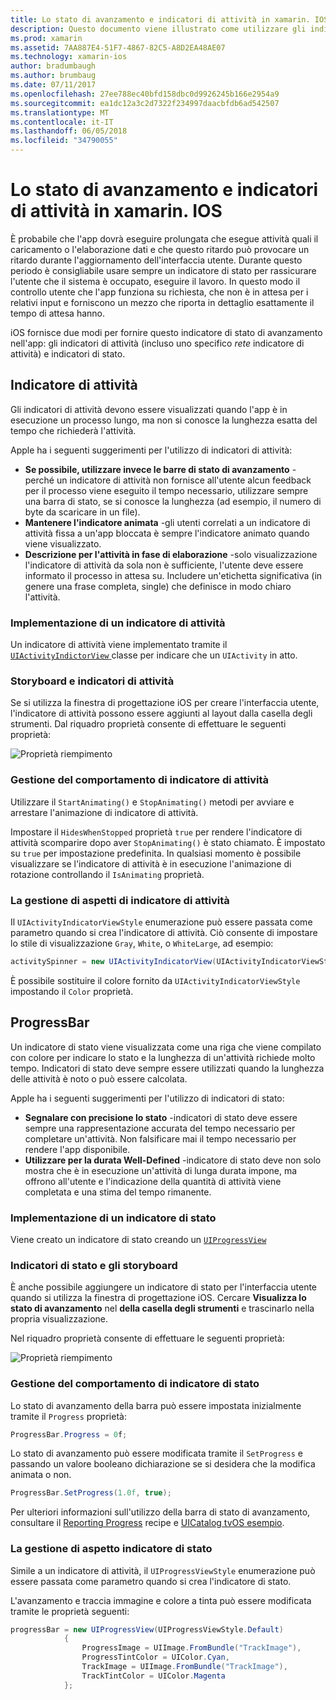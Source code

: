 ```yaml
---
title: Lo stato di avanzamento e indicatori di attività in xamarin. IOS
description: Questo documento viene illustrato come utilizzare gli indicatori di stato e attività in xamarin. IOS. Viene descritto come utilizzarli a livello di programmazione sia con uno storyboard.
ms.prod: xamarin
ms.assetid: 7AA887E4-51F7-4867-82C5-A8D2EA48AE07
ms.technology: xamarin-ios
author: bradumbaugh
ms.author: brumbaug
ms.date: 07/11/2017
ms.openlocfilehash: 27ee788ec40bfd158dbc0d9926245b166e2954a9
ms.sourcegitcommit: ea1dc12a3c2d7322f234997daacbfdb6ad542507
ms.translationtype: MT
ms.contentlocale: it-IT
ms.lasthandoff: 06/05/2018
ms.locfileid: "34790055"
---
```

# <a name="progress-and-activity-indicators-in-xamarinios"></a>Lo stato di avanzamento e indicatori di attività in xamarin. IOS

È probabile che l'app dovrà eseguire prolungata che esegue attività quali il caricamento o l'elaborazione dati e che questo ritardo può provocare un ritardo durante l'aggiornamento dell'interfaccia utente. Durante questo periodo è consigliabile usare sempre un indicatore di stato per rassicurare l'utente che il sistema è occupato, eseguire il lavoro. In questo modo il controllo utente che l'app funziona su richiesta, che non è in attesa per i relativi input e forniscono un mezzo che riporta in dettaglio esattamente il tempo di attesa hanno.

iOS fornisce due modi per fornire questo indicatore di stato di avanzamento nell'app: gli indicatori di attività (incluso uno specifico _rete_ indicatore di attività) e indicatori di stato.

## <a name="activity-indicator"></a>Indicatore di attività

Gli indicatori di attività devono essere visualizzati quando l'app è in esecuzione un processo lungo, ma non si conosce la lunghezza esatta del tempo che richiederà l'attività.

Apple ha i seguenti suggerimenti per l'utilizzo di indicatori di attività:

- **Se possibile, utilizzare invece le barre di stato di avanzamento** - perché un indicatore di attività non fornisce all'utente alcun feedback per il processo viene eseguito il tempo necessario, utilizzare sempre una barra di stato, se si conosce la lunghezza (ad esempio, il numero di byte da scaricare in un file).
- **Mantenere l'indicatore animata** -gli utenti correlati a un indicatore di attività fissa a un'app bloccata è sempre l'indicatore animato quando viene visualizzato.
- **Descrizione per l'attività in fase di elaborazione** -solo visualizzazione l'indicatore di attività da sola non è sufficiente, l'utente deve essere informato il processo in attesa su. Includere un'etichetta significativa (in genere una frase completa, single) che definisce in modo chiaro l'attività.

### <a name="implementing-an-activity-indicator"></a>Implementazione di un indicatore di attività

Un indicatore di attività viene implementato tramite il [ `UIActivityIndictorView` ](https://developer.xamarin.com/api/type/UIKit.UIActivityIndicatorView/) classe per indicare che un `UIActivity` in atto.

### <a name="activity-indicators-and-storyboards"></a>Storyboard e indicatori di attività

Se si utilizza la finestra di progettazione iOS per creare l'interfaccia utente, l'indicatore di attività possono essere aggiunti al layout dalla casella degli strumenti. Dal riquadro proprietà consente di effettuare le seguenti proprietà:

![Proprietà riempimento](progress-activity-indicator-images/progress-indicator1.png)

### <a name="managing-activity-indicator-behavior"></a>Gestione del comportamento di indicatore di attività

Utilizzare il `StartAnimating()` e `StopAnimating()` metodi per avviare e arrestare l'animazione di indicatore di attività.

Impostare il `HidesWhenStopped` proprietà `true` per rendere l'indicatore di attività scomparire dopo aver `StopAnimating()` è stato chiamato. È impostato su `true` per impostazione predefinita. In qualsiasi momento è possibile visualizzare se l'indicatore di attività è in esecuzione l'animazione di rotazione controllando il `IsAnimating` proprietà. 


### <a name="managing-activity-indicator-appearances"></a>La gestione di aspetti di indicatore di attività

Il `UIActivityIndicatorViewStyle` enumerazione può essere passata come parametro quando si crea l'indicatore di attività. Ciò consente di impostare lo stile di visualizzazione `Gray`, `White`, o `WhiteLarge`, ad esempio:

```csharp
activitySpinner = new UIActivityIndicatorView(UIActivityIndicatorViewStyle.WhiteLarge);
```

È possibile sostituire il colore fornito da `UIActivityIndicatorViewStyle` impostando il `Color` proprietà.

## <a name="progress-bar"></a>ProgressBar

Un indicatore di stato viene visualizzata come una riga che viene compilato con colore per indicare lo stato e la lunghezza di un'attività richiede molto tempo. Indicatori di stato deve sempre essere utilizzati quando la lunghezza delle attività è noto o può essere calcolata.

Apple ha i seguenti suggerimenti per l'utilizzo di indicatori di stato:

- **Segnalare con precisione lo stato** -indicatori di stato deve essere sempre una rappresentazione accurata del tempo necessario per completare un'attività. Non falsificare mai il tempo necessario per rendere l'app disponibile.
- **Utilizzare per la durata Well-Defined** -indicatore di stato deve non solo mostra che è in esecuzione un'attività di lunga durata impone, ma offrono all'utente e l'indicazione della quantità di attività viene completata e una stima del tempo rimanente.

### <a name="implementing-an-progress-bar"></a>Implementazione di un indicatore di stato

Viene creato un indicatore di stato creando un [`UIProgressView`](https://developer.xamarin.com/api/type/UIKit.UIProgressView/)

### <a name="progress-bars-and-storyboards"></a>Indicatori di stato e gli storyboard

È anche possibile aggiungere un indicatore di stato per l'interfaccia utente quando si utilizza la finestra di progettazione iOS. Cercare **Visualizza lo stato di avanzamento** nel **della casella degli strumenti** e trascinarlo nella propria visualizzazione.

Nel riquadro proprietà consente di effettuare le seguenti proprietà:

![Proprietà riempimento](progress-activity-indicator-images/progress-indicator3.png)


### <a name="managing-progress-bar-behavior"></a>Gestione del comportamento di indicatore di stato

Lo stato di avanzamento della barra può essere impostata inizialmente tramite il `Progress` proprietà:

```csharp
ProgressBar.Progress = 0f;
```

Lo stato di avanzamento può essere modificata tramite il `SetProgress` e passando un valore booleano dichiarazione se si desidera che la modifica animata o non.

```csharp
ProgressBar.SetProgress(1.0f, true);
```

Per ulteriori informazioni sull'utilizzo della barra di stato di avanzamento, consultare il [Reporting Progress](https://developer.xamarin.com/recipes/cross-platform/networking/download_progress/#Reporting_Progress_in_iOS) recipe e [UICatalog tvOS esempio](https://developer.xamarin.com/samples/monotouch/tvos/UICatalog/).

### <a name="managing-progress-bar-appearance"></a>La gestione di aspetto indicatore di stato

Simile a un indicatore di attività, il `UIProgressViewStyle` enumerazione può essere passata come parametro quando si crea l'indicatore di stato.

L'avanzamento e traccia immagine e colore a tinta può essere modificata tramite le proprietà seguenti:

```csharp
progressBar = new UIProgressView(UIProgressViewStyle.Default)
            {
                ProgressImage = UIImage.FromBundle("TrackImage"),
                ProgressTintColor = UIColor.Cyan,
                TrackImage = UIImage.FromBundle("TrackImage"),
                TrackTintColor = UIColor.Magenta
            }; 
```



